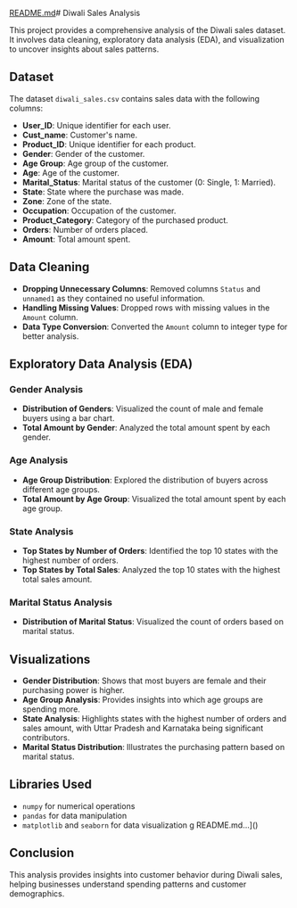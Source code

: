 [README.md](https://github.com/user-attachments/files/16736466/README.md)# Diwali Sales Analysis

This project provides a comprehensive analysis of the Diwali sales dataset. It involves data cleaning, exploratory data analysis (EDA), and visualization to uncover insights about sales patterns.

## Dataset

The dataset `diwali_sales.csv` contains sales data with the following columns:

- **User_ID**: Unique identifier for each user.
- **Cust_name**: Customer's name.
- **Product_ID**: Unique identifier for each product.
- **Gender**: Gender of the customer.
- **Age Group**: Age group of the customer.
- **Age**: Age of the customer.
- **Marital_Status**: Marital status of the customer (0: Single, 1: Married).
- **State**: State where the purchase was made.
- **Zone**: Zone of the state.
- **Occupation**: Occupation of the customer.
- **Product_Category**: Category of the purchased product.
- **Orders**: Number of orders placed.
- **Amount**: Total amount spent.

## Data Cleaning

- **Dropping Unnecessary Columns**: Removed columns `Status` and `unnamed1` as they contained no useful information.
- **Handling Missing Values**: Dropped rows with missing values in the `Amount` column.
- **Data Type Conversion**: Converted the `Amount` column to integer type for better analysis.

## Exploratory Data Analysis (EDA)

### Gender Analysis

- **Distribution of Genders**: Visualized the count of male and female buyers using a bar chart.
- **Total Amount by Gender**: Analyzed the total amount spent by each gender.

### Age Analysis

- **Age Group Distribution**: Explored the distribution of buyers across different age groups.
- **Total Amount by Age Group**: Visualized the total amount spent by each age group.

### State Analysis

- **Top States by Number of Orders**: Identified the top 10 states with the highest number of orders.
- **Top States by Total Sales**: Analyzed the top 10 states with the highest total sales amount.

### Marital Status Analysis

- **Distribution of Marital Status**: Visualized the count of orders based on marital status.

## Visualizations

- **Gender Distribution**: Shows that most buyers are female and their purchasing power is higher.
- **Age Group Analysis**: Provides insights into which age groups are spending more.
- **State Analysis**: Highlights states with the highest number of orders and sales amount, with Uttar Pradesh and Karnataka being significant contributors.
- **Marital Status Distribution**: Illustrates the purchasing pattern based on marital status.

## Libraries Used

- `numpy` for numerical operations
- `pandas` for data manipulation
- `matplotlib` and `seaborn` for data visualization
g README.md…]()

## Conclusion
This analysis provides insights into customer behavior during Diwali sales, helping businesses understand spending patterns and customer demographics.
